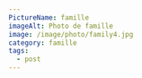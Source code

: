```yaml
---
PictureName: famille
imageAlt: Photo de famille
image: /image/photo/family4.jpg
category: famille
tags:
  - post
---
```

